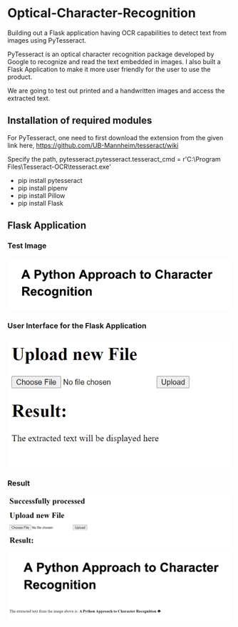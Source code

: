# Optical-Character-Recognition
Building out a Flask application having OCR capabilities to detect text from images using PyTesseract. 

PyTesseract is an optical character recognition package developed by Google to recognize and read the text embedded in images. I also built a Flask Application to make it more user friendly for the user to use the product. 

We are going to test out printed and a handwritten images and access the extracted text. 

## Installation of required modules

For PyTesseract, one need to first download the extension from the given link here, https://github.com/UB-Mannheim/tesseract/wiki

Specify the path,
pytesseract.pytesseract.tesseract_cmd = r'C:\Program Files\Tesseract-OCR\tesseract.exe'

* pip install pytesseract
* pip install pipenv
* pip install Pillow
* pip install Flask

## Flask Application

### Test Image 

![Test Image](https://github.com/adityabaser/Optical-Character-Recognition/blob/main/static/uploads/ocr_image1.PNG)

### User Interface for the Flask Application 

![User Interface](https://github.com/adityabaser/Optical-Character-Recognition/blob/main/Screenshots/Flask%20Application%20Interface%20Screenshot.PNG)

### Result 

![Result Screenshot](https://github.com/adityabaser/Optical-Character-Recognition/blob/main/Screenshots/OCR%20Result%20Screenshot.PNG)


